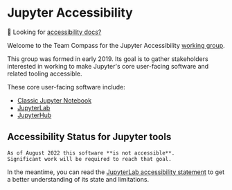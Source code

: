 # Jupyter Accessibility

🔔 Looking for [accessibility docs?](accessibility-docs)

Welcome to the Team Compass for the Jupyter Accessibility [working group](https://jupyter.org/governance/standing_committees_and_working_groups.html).

This group was formed in early 2019.
Its goal is to gather stakeholders interested in working to make Jupyter's
core user-facing software and related tooling accessible.

These core user-facing software include:

- [Classic Jupyter Notebook](https://github.com/jupyter/notebook)
- [JupyterLab](https://github.com/jupyterlab/jupyterlab)
- [JupyterHub](https://github.com/jupyterhub/jupyterhub)

## Accessibility Status for Jupyter tools

```{warning}
As of August 2022 this software **is not accessible**.
Significant work will be required to reach that goal.
```

In the meantime, you can read the
[JupyterLab accessibility statement](../resources/JupyterLab-a11y-statement.md)
to get a better understanding of its state and limitations.
